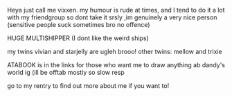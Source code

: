 Heya just call me vixxen. my humour is rude at times, and I tend to do it a lot with my friendgroup so dont take it srsly ,im genuinely a very nice person (sensitive people suck sometimes bro no offence)

HUGE MULTISHIPPER (I dont like the weird ships) 

my twins vivian and starjelly are ugleh brooo!
other twins: mellow and trixie 

 
ATABOOK is in the links for those who want me to draw anything ab dandy's world ig (ill be offtab mostly so slow resp


go to my rentry to find out more about me  if you want to!
